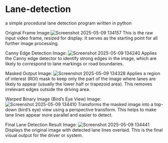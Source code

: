 # Lane-detection
a simple procedural lane detection program written in python

Original Frame
Image:![Screenshot 2025-05-09 134157](https://github.com/user-attachments/assets/da0f8227-5463-4f5f-8132-1d22003dcd93)
This is the raw input video frame, resized for display. It serves as the starting point for all further image processing.

Canny Edge Detection
Image: ![Screenshot 2025-05-09 134240](https://github.com/user-attachments/assets/98803637-96fe-4ba3-9e22-2137a1c8470a)
Applies the Canny edge detector to identify strong edges in the image, which are likely to correspond to lane markings or road boundaries.

Masked Output
Image: ![Screenshot 2025-05-09 134328](https://github.com/user-attachments/assets/f55a9710-632d-4998-bc20-8746bcd03a00)
Applies a region of interest (ROI) mask to keep only the part of the image where lanes are likely to appear (usually the lower half or trapezoid area). 
This removes irrelevant edges outside the driving area.

Warped Binary Image (Bird’s Eye View)
Image: ![Screenshot 2025-05-09 134410](https://github.com/user-attachments/assets/232b1a60-d9f9-4d07-880a-48f3184502a1)
Transforms the masked image into a top-down (bird’s eye) view using a perspective transform. This helps to make lane lines appear more parallel and easier to detect.

Final Lane Detection Result
Image: ![Screenshot 2025-05-09 134441](https://github.com/user-attachments/assets/df2692fb-20e5-44c9-8a0d-9fd7a90c1218)
Displays the original image with detected lane lines overlaid. This is the final visual output for the driver or system.
